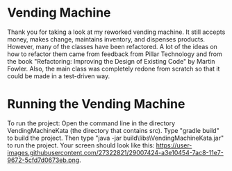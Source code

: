 # Vending Machine
Thank you for taking a look at my reworked vending machine. It still accepts money, makes change, maintains inventory, and dispenses products. However, many of the classes have been refactored. A lot of the ideas on how to refactor them came from feedback from Pillar Technology and from the book "Refactoring: Improving the Design of Existing Code" by Martin Fowler. Also, the main class was completely redone from scratch so that it could be made in a test-driven way.
# Running the Vending Machine
To run the project: Open the command line in the directory VendingMachineKata (the directory that contains src). Type "gradle build" to build the project. Then type "java -jar build\libs\VendingMachineKata.jar" to run the project. Your screen should look like this: https://user-images.githubusercontent.com/27322821/29007424-a3e10454-7ac8-11e7-9672-5cfd7d0673eb.png. 
